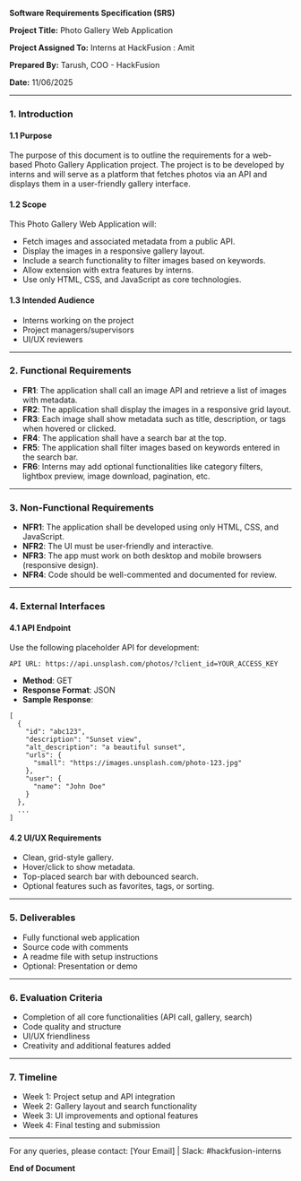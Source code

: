 **Software Requirements Specification (SRS)**

**Project Title:** Photo Gallery Web Application

**Project Assigned To:** Interns at HackFusion : Amit 

**Prepared By:** Tarush, COO - HackFusion

**Date:** 11/06/2025

---

### 1. Introduction

#### 1.1 Purpose

The purpose of this document is to outline the requirements for a web-based Photo Gallery Application project. The project is to be developed by interns and will serve as a platform that fetches photos via an API and displays them in a user-friendly gallery interface.

#### 1.2 Scope

This Photo Gallery Web Application will:

- Fetch images and associated metadata from a public API.
- Display the images in a responsive gallery layout.
- Include a search functionality to filter images based on keywords.
- Allow extension with extra features by interns.
- Use only HTML, CSS, and JavaScript as core technologies.

#### 1.3 Intended Audience

- Interns working on the project
- Project managers/supervisors
- UI/UX reviewers

---

### 2. Functional Requirements

- **FR1**: The application shall call an image API and retrieve a list of images with metadata.
- **FR2**: The application shall display the images in a responsive grid layout.
- **FR3**: Each image shall show metadata such as title, description, or tags when hovered or clicked.
- **FR4**: The application shall have a search bar at the top.
- **FR5**: The application shall filter images based on keywords entered in the search bar.
- **FR6**: Interns may add optional functionalities like category filters, lightbox preview, image download, pagination, etc.

---

### 3. Non-Functional Requirements

- **NFR1**: The application shall be developed using only HTML, CSS, and JavaScript.
- **NFR2**: The UI must be user-friendly and interactive.
- **NFR3**: The app must work on both desktop and mobile browsers (responsive design).
- **NFR4**: Code should be well-commented and documented for review.

---

### 4. External Interfaces

#### 4.1 API Endpoint

Use the following placeholder API for development:

```
API URL: https://api.unsplash.com/photos/?client_id=YOUR_ACCESS_KEY
```

- **Method**: GET
- **Response Format**: JSON
- **Sample Response**:

```
[
  {
    "id": "abc123",
    "description": "Sunset view",
    "alt_description": "a beautiful sunset",
    "urls": {
      "small": "https://images.unsplash.com/photo-123.jpg"
    },
    "user": {
      "name": "John Doe"
    }
  },
  ...
]
```

#### 4.2 UI/UX Requirements

- Clean, grid-style gallery.
- Hover/click to show metadata.
- Top-placed search bar with debounced search.
- Optional features such as favorites, tags, or sorting.

---

### 5. Deliverables

- Fully functional web application
- Source code with comments
- A readme file with setup instructions
- Optional: Presentation or demo

---

### 6. Evaluation Criteria

- Completion of all core functionalities (API call, gallery, search)
- Code quality and structure
- UI/UX friendliness
- Creativity and additional features added

---

### 7. Timeline

- Week 1: Project setup and API integration
- Week 2: Gallery layout and search functionality
- Week 3: UI improvements and optional features
- Week 4: Final testing and submission

---

For any queries, please contact: [Your Email] | Slack: #hackfusion-interns

**End of Document**

